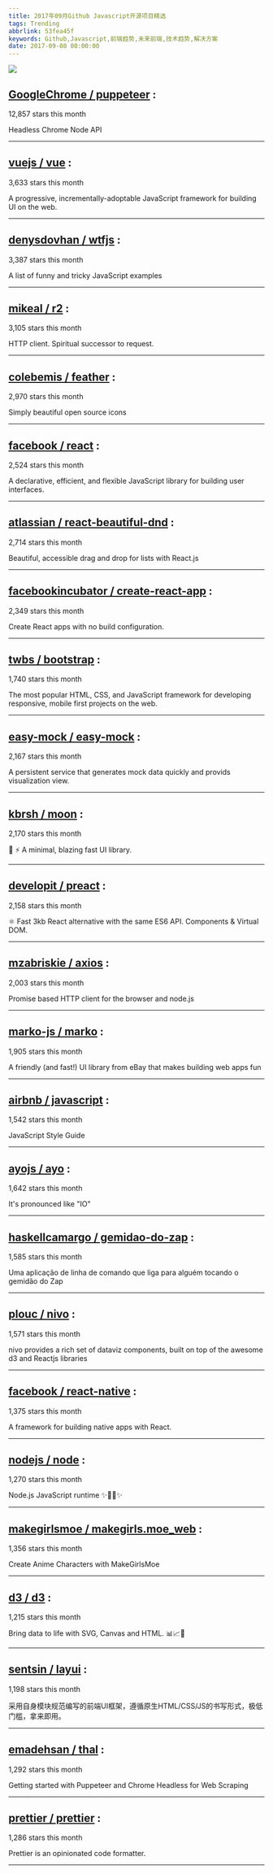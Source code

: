 ```yaml
---
title: 2017年09月Github Javascript开源项目精选
tags: Trending
abbrlink: 53fea45f
keywords: Github,Javascript,前端趋势,未来前端,技术趋势,解决方案
date: 2017-09-08 00:00:00
---
```

![](https://static.alili.tech/images/github_44.png)
##   [GoogleChrome / puppeteer](https://github.com/GoogleChrome/puppeteer) : 
 
12,857 stars this month

Headless Chrome Node API 

---
##   [vuejs / vue](https://github.com/vuejs/vue) : 
 
3,633 stars this month

A progressive, incrementally-adoptable JavaScript framework for building UI on the web. 

---
##   [denysdovhan / wtfjs](https://github.com/denysdovhan/wtfjs) : 
 
3,387 stars this month

A list of funny and tricky JavaScript examples 

---
##   [mikeal / r2](https://github.com/mikeal/r2) : 
 
3,105 stars this month

HTTP client. Spiritual successor to request. 

---
##   [colebemis / feather](https://github.com/colebemis/feather) : 
 
2,970 stars this month

Simply beautiful open source icons 

---
##   [facebook / react](https://github.com/facebook/react) : 
 
2,524 stars this month

A declarative, efficient, and flexible JavaScript library for building user interfaces. 

---
##   [atlassian / react-beautiful-dnd](https://github.com/atlassian/react-beautiful-dnd) : 
 
2,714 stars this month

Beautiful, accessible drag and drop for lists with React.js 

---
##   [facebookincubator / create-react-app](https://github.com/facebookincubator/create-react-app) : 
 
2,349 stars this month

Create React apps with no build configuration. 

---
##   [twbs / bootstrap](https://github.com/twbs/bootstrap) : 
 
1,740 stars this month

The most popular HTML, CSS, and JavaScript framework for developing responsive, mobile first projects on the web. 

---
##   [easy-mock / easy-mock](https://github.com/easy-mock/easy-mock) : 
 
2,167 stars this month

A persistent service that generates mock data quickly and provids visualization view. 

---
##   [kbrsh / moon](https://github.com/kbrsh/moon) : 
 
2,170 stars this month

🌙 ⚡️ A minimal, blazing fast UI library. 

---
##   [developit / preact](https://github.com/developit/preact) : 
 
2,158 stars this month

⚛️ Fast 3kb React alternative with the same ES6 API. Components & Virtual DOM. 

---
##   [mzabriskie / axios](https://github.com/mzabriskie/axios) : 
 
2,003 stars this month

Promise based HTTP client for the browser and node.js 

---
##   [marko-js / marko](https://github.com/marko-js/marko) : 
 
1,905 stars this month

A friendly (and fast!) UI library from eBay that makes building web apps fun 

---
##   [airbnb / javascript](https://github.com/airbnb/javascript) : 
 
1,542 stars this month

JavaScript Style Guide 

---
##   [ayojs / ayo](https://github.com/ayojs/ayo) : 
 
1,642 stars this month

It's pronounced like "IO" 

---
##   [haskellcamargo / gemidao-do-zap](https://github.com/haskellcamargo/gemidao-do-zap) : 
 
1,585 stars this month

Uma aplicação de linha de comando que liga para alguém tocando o gemidão do Zap 

---
##   [plouc / nivo](https://github.com/plouc/nivo) : 
 
1,571 stars this month

nivo provides a rich set of dataviz components, built on top of the awesome d3 and Reactjs libraries 

---
##   [facebook / react-native](https://github.com/facebook/react-native) : 
 
1,375 stars this month

A framework for building native apps with React. 

---
##   [nodejs / node](https://github.com/nodejs/node) : 
 
1,270 stars this month

Node.js JavaScript runtime ✨🐢🚀✨ 

---
##   [makegirlsmoe / makegirls.moe_web](https://github.com/makegirlsmoe/makegirls.moe_web) : 
 
1,356 stars this month

Create Anime Characters with MakeGirlsMoe 

---
##   [d3 / d3](https://github.com/d3/d3) : 
 
1,215 stars this month

Bring data to life with SVG, Canvas and HTML. 📊📈🎉 

---
##   [sentsin / layui](https://github.com/sentsin/layui) : 
 
1,198 stars this month

采用自身模块规范编写的前端UI框架，遵循原生HTML/CSS/JS的书写形式，极低门槛，拿来即用。 

---
##   [emadehsan / thal](https://github.com/emadehsan/thal) : 
 
1,292 stars this month

Getting started with Puppeteer and Chrome Headless for Web Scraping 

---
##   [prettier / prettier](https://github.com/prettier/prettier) : 
 
1,286 stars this month

Prettier is an opinionated code formatter. 

---

